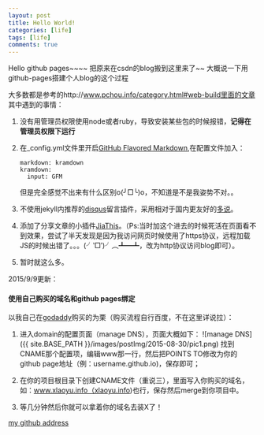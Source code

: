 ```yaml
---
layout: post
title: Hello World!
categories: [life]
tags: [life]
comments: true
---
```


Hello github pages~~~~
把原来在csdn的blog搬到这里来了~~
大概说一下用github-pages搭建个人blog的这个过程

大多数都是参考的http://www.pchou.info/category.html#web-build里面的文章
其中遇到的事情：

1. 没有用管理员权限使用node或者ruby，导致安装某些包的时候报错，**记得在管理员权限下运行**
2. 在_config.yml文件里开启[GitHub Flavored Markdown](https://help.github.com/articles/github-flavored-markdown),在配置文件加入：

    ```
    markdown: kramdown
    kramdown:
      input: GFM
    ```
    但是完全感觉不出来有什么区别o(╯□╰)o，不知道是不是我姿势不对。。
3. 不使用jekyll内推荐的[disqus](https://disqus.com/home/welcome/)留言插件，采用相对于国内更友好的[多说](http://duoshuo.com/)。
4. 添加了分享文章的小插件[JiaThis](http://www.jiathis.com/)。（Ps:当时加这个进去的时候死活在页面看不到效果，尝试了半天发现是因为我访问网页时候使用了https协议，远程加载JS的时候出错了。。。(╯‵□′)╯︵┻━┻，改为http协议访问blog即可）。
5. 暂时就这么多。

2015/9/9更新：
#### 使用自己购买的域名和github pages绑定
以我自己在[godaddy](https://www.godaddy.com/ "godaddy")购买的为栗（购买流程自行百度，不在这里详说拉）：

1. 进入domain的配置页面（manage DNS），页面大概如下：
    ![manage DNS]({{ site.BASE_PATH }}/images/postImg/2015-08-30/pic1.png)
    找到CNAME那个配置项，编辑www那一行，然后把POINTS TO修改为你的github page地址（例：username.github.io)，保存即可；

2. 在你的项目根目录下创建CNAME文件（重说三），里面写入你购买的域名，如：www.xlaoyu.info（xlaoyu.info)也行，保存然后merge到你项目中。
3. 等几分钟然后你就可以拿着你的域名去装X了！

<a class="btn btn-default" href="https://github.com/Yuliang-Lee">my github address</a>
